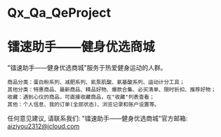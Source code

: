 # Qx_Qa_QeProject
# 镭速助手——健身优选商城

  "镭速助手——健身优选商城"服务于热爱健身运动的人群。

    商品分类：蛋白粉系列、减肥系列、氮泵肌酸、氨基酸系列、运动计分工具；
    其他分类：特惠商品、最新商品、精品好物、爆款合集、必买清单、限时折扣、推荐好物；
    收藏：遇到心仪的商品，可直接收藏商品，在"收藏"列表查看；
    其他：个人信息、我的订单(全部状态)、浏览记录和账户设置等。

   任何意见建议, 请联系我们: 
   "镭速助手——健身优选商城"官方邮箱: aiziyou2312@icloud.com
